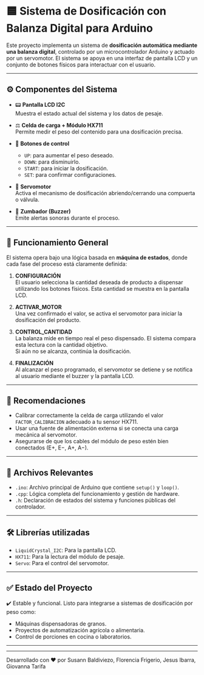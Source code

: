 # 🟦 Sistema de Dosificación con Balanza Digital para Arduino

Este proyecto implementa un sistema de **dosificación automática mediante una balanza digital**, controlado por un microcontrolador Arduino y actuado por un servomotor. El sistema se apoya en una interfaz de pantalla LCD y un conjunto de botones físicos para interactuar con el usuario.

---

## ⚙️ Componentes del Sistema

- 📟 **Pantalla LCD I2C**  
  Muestra el estado actual del sistema y los datos de pesaje.
  
- ⚖️ **Celda de carga + Módulo HX711**  
  Permite medir el peso del contenido para una dosificación precisa.

- 🔘 **Botones de control**  
  - `UP`: para aumentar el peso deseado.  
  - `DOWN`: para disminuirlo.  
  - `START`: para iniciar la dosificación.  
  - `SET`: para confirmar configuraciones.

- 🔄 **Servomotor**  
  Activa el mecanismo de dosificación abriendo/cerrando una compuerta o válvula.

- 🔔 **Zumbador (Buzzer)**  
  Emite alertas sonoras durante el proceso.

---

## 🔄 Funcionamiento General

El sistema opera bajo una lógica basada en **máquina de estados**, donde cada fase del proceso está claramente definida:

1. **CONFIGURACIÓN**  
   El usuario selecciona la cantidad deseada de producto a dispensar utilizando los botones físicos. Esta cantidad se muestra en la pantalla LCD.

2. **ACTIVAR_MOTOR**  
   Una vez confirmado el valor, se activa el servomotor para iniciar la dosificación del producto.

3. **CONTROL_CANTIDAD**  
   La balanza mide en tiempo real el peso dispensado. El sistema compara esta lectura con la cantidad objetivo.  
   Si aún no se alcanza, continúa la dosificación.

4. **FINALIZACIÓN**  
   Al alcanzar el peso programado, el servomotor se detiene y se notifica al usuario mediante el buzzer y la pantalla LCD.

---

## 🔋 Recomendaciones

- Calibrar correctamente la celda de carga utilizando el valor `FACTOR_CALIBRACION` adecuado a tu sensor HX711.
- Usar una fuente de alimentación externa si se conecta una carga mecánica al servomotor.
- Asegurarse de que los cables del módulo de peso estén bien conectados (E+, E−, A+, A−).

---

## 📁 Archivos Relevantes

- `.ino`: Archivo principal de Arduino que contiene `setup()` y `loop()`.
- `.cpp`: Lógica completa del funcionamiento y gestión de hardware.
- `.h`: Declaración de estados del sistema y funciones públicas del controlador.

---

## 🛠️ Librerías utilizadas

- `LiquidCrystal_I2C`: Para la pantalla LCD.
- `HX711`: Para la lectura del módulo de pesaje.
- `Servo`: Para el control del servomotor.

---

## ✅ Estado del Proyecto

✔️ Estable y funcional. Listo para integrarse a sistemas de dosificación por peso como:
- Máquinas dispensadoras de granos.  
- Proyectos de automatización agrícola o alimentaria.  
- Control de porciones en cocina o laboratorios.

---



---

Desarrollado con ❤ por Susann Baldiviezo, Florencia Frigerio, Jesus Ibarra, Giovanna Tarifa
